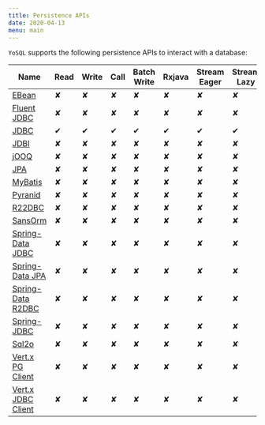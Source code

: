 ```yaml
---
title: Persistence APIs
date: 2020-04-13
menu: main
---
```


`YoSQL` supports the following persistence APIs to interact with a database:

| Name                                      | Read | Write | Call | Batch Write | Rxjava | Stream Eager | Stream Lazy |
|-------------------------------------------|------|-------|------|-------------|--------|--------------|-------------|
| [EBean](./ebean)                          | ✘    | ✘     | ✘    | ✘           | ✘      | ✘            | ✘           |
| [Fluent JDBC](./fluent-jdbc)              | ✘    | ✘     | ✘    | ✘           | ✘      | ✘            | ✘           |
| [JDBC](./jdbc)                            | ✔    | ✔     | ✔    | ✔           | ✔      | ✔            | ✔           |
| [JDBI](./jdbi)                            | ✘    | ✘     | ✘    | ✘           | ✘      | ✘            | ✘           |
| [jOOQ](./jooq)                            | ✘    | ✘     | ✘    | ✘           | ✘      | ✘            | ✘           |
| [JPA](./jpa)                              | ✘    | ✘     | ✘    | ✘           | ✘      | ✘            | ✘           |
| [MyBatis](./mybatis)                      | ✘    | ✘     | ✘    | ✘           | ✘      | ✘            | ✘           |
| [Pyranid](./pyranid)                      | ✘    | ✘     | ✘    | ✘           | ✘      | ✘            | ✘           |
| [R22DBC](./r2dbc)                         | ✘    | ✘     | ✘    | ✘           | ✘      | ✘            | ✘           |
| [SansOrm](./sansorm)                      | ✘    | ✘     | ✘    | ✘           | ✘      | ✘            | ✘           |
| [Spring-Data JDBC](./spring-data-jdbc)    | ✘    | ✘     | ✘    | ✘           | ✘      | ✘            | ✘           |
| [Spring-Data JPA](./spring-data-jpa)      | ✘    | ✘     | ✘    | ✘           | ✘      | ✘            | ✘           |
| [Spring-Data R2DBC](./spring-data-r2dbc)  | ✘    | ✘     | ✘    | ✘           | ✘      | ✘            | ✘           |
| [Spring-JDBC](./spring-jdbc)              | ✘    | ✘     | ✘    | ✘           | ✘      | ✘            | ✘           |
| [Sql2o](./sql2o)                          | ✘    | ✘     | ✘    | ✘           | ✘      | ✘            | ✘           |
| [Vert.x PG Client](./vertx-pg-client)     | ✘    | ✘     | ✘    | ✘           | ✘      | ✘            | ✘           |
| [Vert.x JDBC Client](./vertx-jdbc-client) | ✘    | ✘     | ✘    | ✘           | ✘      | ✘            | ✘           |
